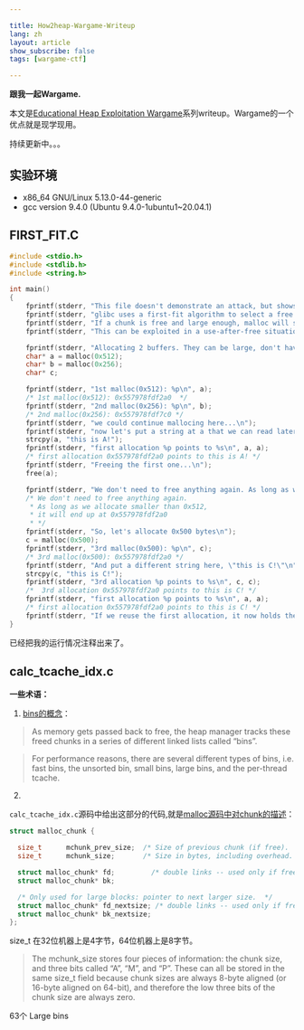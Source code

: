```yaml
---

title: How2heap-Wargame-Writeup
lang: zh
layout: article
show_subscribe: false
tags: [wargame-ctf]

---
```



**跟我一起Wargame.**


本文是[Educational Heap Exploitation Wargame](https://github.com/shellphish/how2heap)系列writeup。Wargame的一个优点就是现学现用。

持续更新中。。。

## 实验环境

* x86_64 GNU/Linux 5.13.0-44-generic
* gcc version 9.4.0 (Ubuntu 9.4.0-1ubuntu1~20.04.1)



## FIRST_FIT.C

```cpp
#include <stdio.h>
#include <stdlib.h>
#include <string.h>

int main()
{
	fprintf(stderr, "This file doesn't demonstrate an attack, but shows the nature of glibc's allocator.\n");
	fprintf(stderr, "glibc uses a first-fit algorithm to select a free chunk.\n");
	fprintf(stderr, "If a chunk is free and large enough, malloc will select this chunk.\n");
	fprintf(stderr, "This can be exploited in a use-after-free situation.\n");

	fprintf(stderr, "Allocating 2 buffers. They can be large, don't have to be fastbin.\n");
	char* a = malloc(0x512);
	char* b = malloc(0x256);
	char* c;

	fprintf(stderr, "1st malloc(0x512): %p\n", a);
    /* 1st malloc(0x512): 0x557978fdf2a0  */
	fprintf(stderr, "2nd malloc(0x256): %p\n", b);
    /* 2nd malloc(0x256): 0x557978fdf7c0 */
	fprintf(stderr, "we could continue mallocing here...\n");
	fprintf(stderr, "now let's put a string at a that we can read later \"this is A!\"\n");
	strcpy(a, "this is A!");
	fprintf(stderr, "first allocation %p points to %s\n", a, a);
    /* first allocation 0x557978fdf2a0 points to this is A! */
	fprintf(stderr, "Freeing the first one...\n");
	free(a);

	fprintf(stderr, "We don't need to free anything again. As long as we allocate smaller than 0x512, it will end up at %p\n", a);
    /* We don't need to free anything again.
     * As long as we allocate smaller than 0x512, 
     * it will end up at 0x557978fdf2a0 
     * */
	fprintf(stderr, "So, let's allocate 0x500 bytes\n");
	c = malloc(0x500);
	fprintf(stderr, "3rd malloc(0x500): %p\n", c);
    /* 3rd malloc(0x500): 0x557978fdf2a0 */
	fprintf(stderr, "And put a different string here, \"this is C!\"\n");
	strcpy(c, "this is C!");
	fprintf(stderr, "3rd allocation %p points to %s\n", c, c);
    /*  3rd allocation 0x557978fdf2a0 points to this is C! */
	fprintf(stderr, "first allocation %p points to %s\n", a, a);
    /* first allocation 0x557978fdf2a0 points to this is C! */
	fprintf(stderr, "If we reuse the first allocation, it now holds the data from the third allocation.\n");
}

```

已经把我的运行情况注释出来了。


## calc_tcache_idx.c


**一些术语：**

1. [bins的概念](https://azeria-labs.com/heap-exploitation-part-1-understanding-the-glibc-heap-implementation/)：

> As memory gets passed back to free, the heap manager tracks these freed chunks in a series of different linked lists called “bins”.

> For performance reasons, there are several different types of bins, i.e. fast bins, the unsorted bin, small bins, large bins, and the per-thread tcache. 


2.

`calc_tcache_idx.c`源码中给出这部分的代码,就是[malloc源码中对chunk的描述](https://sourceware.org/git/gitweb.cgi?p=glibc.git;a=blob;f=malloc/malloc.c;h=6e766d11bc85b6480fa5c9f2a76559f8acf9deb5;hb=HEAD#l1038)：

```cpp
struct malloc_chunk {

  size_t      mchunk_prev_size;  /* Size of previous chunk (if free).  */
  size_t      mchunk_size;       /* Size in bytes, including overhead. */

  struct malloc_chunk* fd;         /* double links -- used only if free. */
  struct malloc_chunk* bk;

  /* Only used for large blocks: pointer to next larger size.  */
  struct malloc_chunk* fd_nextsize; /* double links -- used only if free. */
  struct malloc_chunk* bk_nextsize;
};

```

size_t 在32位机器上是4字节，64位机器上是8字节。


> The mchunk_size stores four pieces of information: the chunk size, and three bits called “A”, “M”, and “P”. These can all be stored in the same size_t field because chunk sizes are always 8-byte aligned (or 16-byte aligned on 64-bit), and therefore the low three bits of the chunk size are always zero.

63个 Large bins


